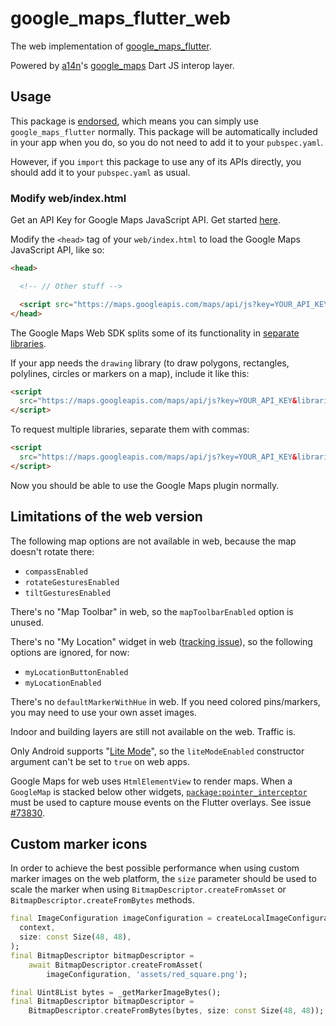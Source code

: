 # google_maps_flutter_web

<?code-excerpt path-base="excerpts/packages/google_maps_flutter_web_integration_tests"?>

The web implementation of [google_maps_flutter](https://pub.dev/packages/google_maps_flutter).

Powered by [a14n](https://github.com/a14n)'s [google_maps](https://pub.dev/packages/google_maps) Dart JS interop layer.

## Usage

This package is [endorsed](https://flutter.dev/docs/development/packages-and-plugins/developing-packages#endorsed-federated-plugin),
which means you can simply use `google_maps_flutter` normally. This package will
be automatically included in your app when you do, so you do not need to add it
to your `pubspec.yaml`.

However, if you `import` this package to use any of its APIs directly, you
should add it to your `pubspec.yaml` as usual.

### Modify web/index.html

Get an API Key for Google Maps JavaScript API. Get started [here](https://developers.google.com/maps/documentation/javascript/get-api-key).

Modify the `<head>` tag of your `web/index.html` to load the Google Maps JavaScript API, like so:

```html
<head>

  <!-- // Other stuff -->

  <script src="https://maps.googleapis.com/maps/api/js?key=YOUR_API_KEY"></script>
</head>
```

The Google Maps Web SDK splits some of its functionality in [separate libraries](https://developers.google.com/maps/documentation/javascript/libraries#libraries-for-dynamic-library-import).

If your app needs the `drawing` library (to draw polygons, rectangles, polylines,
circles or markers on a map), include it like this:

```html
<script
  src="https://maps.googleapis.com/maps/api/js?key=YOUR_API_KEY&libraries=drawing">
</script>
```

To request multiple libraries, separate them with commas:

```html
<script
  src="https://maps.googleapis.com/maps/api/js?key=YOUR_API_KEY&libraries=drawing,visualization,places">
</script>
```

Now you should be able to use the Google Maps plugin normally.

## Limitations of the web version

The following map options are not available in web, because the map doesn't rotate there:

* `compassEnabled`
* `rotateGesturesEnabled`
* `tiltGesturesEnabled`

There's no "Map Toolbar" in web, so the `mapToolbarEnabled` option is unused.

There's no "My Location" widget in web ([tracking issue](https://github.com/flutter/flutter/issues/64073)), so the following options are ignored, for now:

* `myLocationButtonEnabled`
* `myLocationEnabled`

There's no `defaultMarkerWithHue` in web. If you need colored pins/markers, you may need to use your own asset images.

Indoor and building layers are still not available on the web. Traffic is.

Only Android supports "[Lite Mode](https://developers.google.com/maps/documentation/android-sdk/lite)", so the `liteModeEnabled` constructor argument can't be set to `true` on web apps.

Google Maps for web uses `HtmlElementView` to render maps. When a `GoogleMap` is stacked below other widgets, [`package:pointer_interceptor`](https://www.pub.dev/packages/pointer_interceptor) must be used to capture mouse events on the Flutter overlays. See issue [#73830](https://github.com/flutter/flutter/issues/73830).

## Custom marker icons

In order to achieve the best possible performance when using custom marker images on the web platform, the `size` parameter should be used to scale the marker when using `BitmapDescriptor.createFromAsset` or `BitmapDescriptor.createFromBytes` methods.

<?code-excerpt "readme_excerpts.dart (CreateFromAsset)"?>
```dart
final ImageConfiguration imageConfiguration = createLocalImageConfiguration(
  context,
  size: const Size(48, 48),
);
final BitmapDescriptor bitmapDescriptor =
    await BitmapDescriptor.createFromAsset(
        imageConfiguration, 'assets/red_square.png');
```

<?code-excerpt "readme_excerpts.dart (CreateFromBytes)"?>
```dart
final Uint8List bytes = _getMarkerImageBytes();
final BitmapDescriptor bitmapDescriptor =
    BitmapDescriptor.createFromBytes(bytes, size: const Size(48, 48));
```
